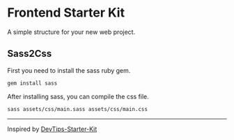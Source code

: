 # Frontend Starter Kit

A simple structure for your new web project.

## Sass2Css

First you need to install the sass ruby gem.

```sh
gem install sass
```

After installing sass, you can compile the css file.

```sh
sass assets/css/main.sass assets/css/main.css
```
---

Inspired by [DevTips-Starter-Kit](https://github.com/DevTips/DevTips-Starter-Kit)
